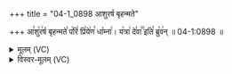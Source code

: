 +++
title = "04-1_0898 आशुरर्ष बृहन्मते"

+++
आ꣣शु꣡र꣢र्ष बृहन्मते꣣ प꣡रि꣢ प्रि꣣ये꣢ण꣣ धा꣡म्ना꣢। य꣡त्रा꣢ दे꣣वा꣢꣫ इति꣣ ब्रु꣡व꣢न् ॥ 04-1:0898 ॥

<details><summary>मूलम् (VC)</summary>

आ꣣शु꣡र꣢र्ष बृहन्मते꣣ प꣡रि꣢ प्रि꣣ये꣢ण꣣ धा꣡म्ना꣢ । य꣡त्र꣢ दे꣣वा꣢꣫ इति꣣ ब्रु꣡व꣢न् ॥८९८॥
</details>

<details><summary>विस्वर-मूलम् (VC)</summary>

आशुरर्ष बृहन्मते परि प्रियेण धाम्ना । यत्र देवा इति ब्रुवन् ॥८९८॥
</details>